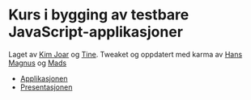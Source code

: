Kurs i bygging av testbare JavaScript-applikasjoner
===================================================

Laget av [Kim Joar](https://github.com/kjbekkelund) og [Tine](https://github.com/kleivane). Tweaket og oppdatert med karma av [Hans Magnus](https://github.com/hinderberg) og [Mads](https://github.com/mobmad)

* [Applikasjonen](http://hinderberg.github.io/js-testing/app/index.html)
* [Presentasjonen](http://hinderberg.github.io/js-testing/index.html)
